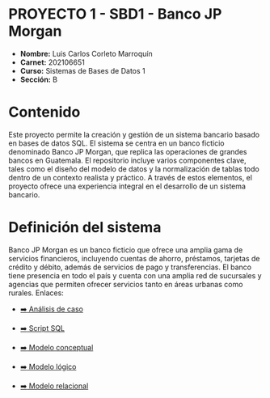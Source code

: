 # PROYECTO 1 - SBD1 - Banco JP Morgan

- **Nombre:** Luis Carlos Corleto Marroquín
- **Carnet:** 202106651
- **Curso:** Sistemas de Bases de Datos 1
- **Sección:** B
# Contenido
Este proyecto permite la creación y gestión de un sistema bancario basado en bases de datos SQL. El sistema se centra en un banco ficticio denominado Banco JP Morgan, que replica las operaciones de grandes bancos en Guatemala. El repositorio incluye varios componentes clave, tales como el diseño del modelo de datos y la normalización de tablas todo dentro de un contexto realista y práctico. A través de estos elementos, el proyecto ofrece una experiencia integral en el desarrollo de un sistema bancario.
# Definición del sistema
Banco JP Morgan es un banco ficticio que ofrece una amplia gama de servicios financieros, incluyendo cuentas de ahorro, préstamos, tarjetas de crédito y débito, además de servicios de pago y transferencias. El banco tiene presencia en todo el país y cuenta con una amplia red de sucursales y agencias que permiten ofrecer servicios tanto en áreas urbanas como rurales.
Enlaces:
    <ul>
       <li><a href="https://github.com/USAC-LuisCorleto/Proyecto1_SistemaBancario_202106651/blob/main/docs/An%C3%A1lisis%20de%20caso.md" target="_blank">:arrow_right: Análisis de caso</a></li>
    </ul>
    <ul>
       <li><a href="https://github.com/USAC-LuisCorleto/Proyecto1_SistemaBancario_202106651/blob/main/sql/jpmorgan.sql" target="_blank">:arrow_right: Script SQL</a></li>
    </ul>
    <ul>
       <li><a href="https://github.com/USAC-LuisCorleto/Proyecto1_SistemaBancario_202106651/blob/main/docs/images/Modelo%20Conceptual.png" target="_blank">:arrow_right: Modelo conceptual</a></li>
    </ul>
    <ul>
       <li><a href="https://github.com/USAC-LuisCorleto/Proyecto1_SistemaBancario_202106651/blob/main/docs/images/Modelo%20logico.png" target="_blank">:arrow_right: Modelo lógico</a></li>
    </ul>
    <ul>
       <li><a href="https://github.com/USAC-LuisCorleto/Proyecto1_SistemaBancario_202106651/blob/main/docs/images/Modelo%20relacional.png" target="_blank">:arrow_right: Modelo relacional</a></li>
    </ul>

